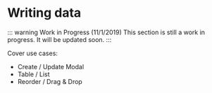 # Writing data

::: warning Work in Progress (11/1/2019)
This section is still a work in progress. It will be updated soon.
:::

Cover use cases:
- Create / Update Modal
- Table / List
- Reorder / Drag & Drop
